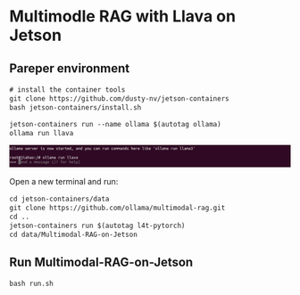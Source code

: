# Multimodle RAG with Llava on Jetson

## Pareper environment

```
# install the container tools
git clone https://github.com/dusty-nv/jetson-containers
bash jetson-containers/install.sh
```

```
jetson-containers run --name ollama $(autotag ollama)
ollama run llava
```

![](./source/ollama_run_llava.png)

Open a new terminal and run:
```
cd jetson-containers/data 
git clone https://github.com/ollama/multimodal-rag.git
cd ..
jetson-containers run $(autotag l4t-pytorch)
cd data/Multimodal-RAG-on-Jetson
```
## Run Multimodal-RAG-on-Jetson
```
bash run.sh
```